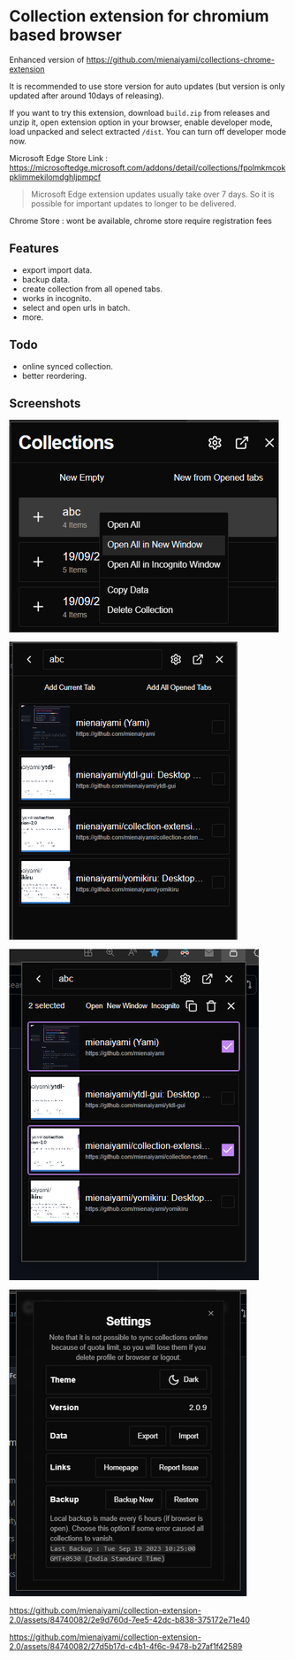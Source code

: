 # Collection extension for chromium based browser

Enhanced version of <https://github.com/mienaiyami/collections-chrome-extension>

It is recommended to use store version for auto updates (but version is only updated after around 10days of releasing).

If you want to try this extension, download `build.zip` from releases and unzip it, open extension option in your browser, enable developer mode, load unpacked and select extracted `/dist`. You can turn off developer mode now.

Microsoft Edge Store Link : <https://microsoftedge.microsoft.com/addons/detail/collections/fpolmkmcokpklimmekilomdghljpmpcf>

> Microsoft Edge extension updates usually take over 7 days. So it is possible for important updates to longer to be delivered.

Chrome Store : wont be available, chrome store require registration fees

## Features

- export import data.
- backup data.
- create collection from all opened tabs.
- works in incognito.
- select and open urls in batch.
- more.

## Todo

- online synced collection.
- better reordering.

## Screenshots

![Alt text](github/image2.png)

![Alt text](github/image4.png)

![Alt text](github/image5.png)

![Alt text](github/image.png)

https://github.com/mienaiyami/collection-extension-2.0/assets/84740082/2e9d760d-7ee5-42dc-b838-375172e71e40

https://github.com/mienaiyami/collection-extension-2.0/assets/84740082/27d5b17d-c4b1-4f6c-9478-b27af1f42589
